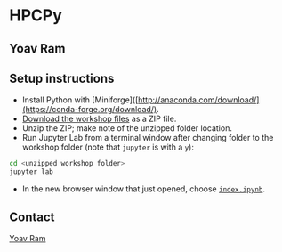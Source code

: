 # HPCPy
## Yoav Ram

## Setup instructions

- Install Python with [Miniforge]([http://anaconda.com/download/](https://conda-forge.org/download/).
- [Download the workshop files](https://github.com/yoavram/Py4Eng/archive/refs/heads/HPCPy.zip) as a ZIP file.
- Unzip the ZIP; make note of the unzipped folder location.
- Run Jupyter Lab from a terminal window after changing folder to the workshop folder (note that `jupyter` is with a `y`):
```sh
cd <unzipped workshop folder>
jupyter lab
```
- In the new browser window that just opened, choose [`index.ipynb`](index.ipynb).

## Contact

[Yoav Ram](mailto:yoav@yoavram.com)

